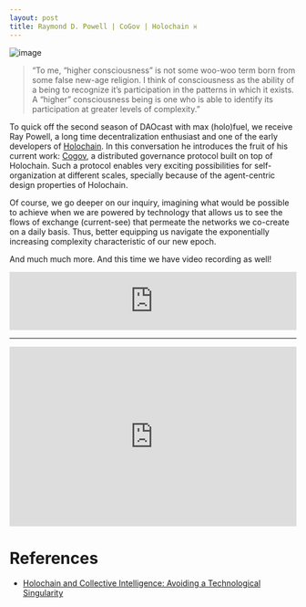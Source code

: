 ```yaml
---
layout: post
title: Raymond D. Powell | CoGov | Holochain ♓
---
```


![image](/assets/images/banners/s0201.png)

> “To me, “higher consciousness” is not some woo-woo term born from some false new-age religion. I think of consciousness as the ability of a being to recognize it’s participation in the patterns in which it exists. A “higher” consciousness being is one who is able to identify its participation at greater levels of complexity.”

To quick off the second season of DAOcast with max (holo)fuel, we receive Ray Powell, a long time decentralization enthusiast and one of the early developers of [Holochain](https://holochain.org/). In this conversation he introduces the fruit of his current work: [Cogov](http://cogov.tech/), a distributed governance protocol built on top of Holochain. Such a protocol enables very exciting possibilities for self-organization at different scales, specially because of the agent-centric design properties of Holochain.

Of course, we go deeper on our inquiry, imagining what would be possible to achieve when we are powered by technology that allows us to see the flows of exchange (current-see) that permeate the networks we co-create on a daily basis. Thus, better equipping us navigate the exponentially increasing complexity characteristic of our new epoch.

And much much more. And this time we have video recording as well!

<iframe src="https://anchor.fm/daocast/embed/episodes/Raymond-D--Powell--CoGov--Holochain-e3mrdq" height="102px" width="100%" frameborder="0" scrolling="no"></iframe>

---

<iframe width="100%" height="315" src="https://www.youtube.com/embed/4EvVkb4erZE" frameborder="0" allow="accelerometer; autoplay; encrypted-media; gyroscope; picture-in-picture" allowfullscreen></iframe>

# References

- [Holochain and Collective Intelligence: Avoiding a Technological Singularity](https://medium.com/@rayzer42/holochain-and-collective-intelligence-avoiding-a-technological-singularity-ca9d98920e72)
